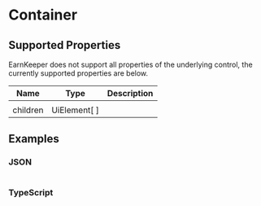# Container

## Supported Properties

EarnKeeper does not support all properties of the underlying control, the currently supported properties are below.

| Name     | Type         | Description |
| -------- | ------------ | ----------- |
|          |              |             |
| children | UiElement\[  ] |             |

## Examples

### JSON

```json
```

### TypeScript

```javascript
```
